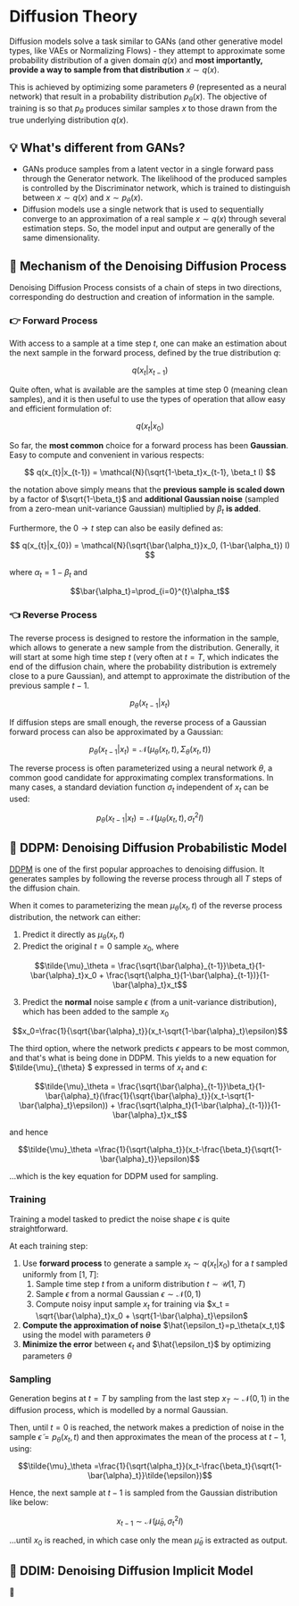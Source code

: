 # Diffusion Theory

Diffusion models solve a task similar to GANs (and other generative model types, like VAEs or Normalizing Flows) - they attempt to approximate some probability distribution of a given domain $q(x)$ and **most importantly, provide a way to sample from that distribution** $x \sim q(x)$.

This is achieved by optimizing some parameters $\theta$ (represented as a neural network) that result in a probability distribution $p_\theta(x)$. The objective of training is so that $p_\theta$ produces similar samples $x$ to those drawn from the true underlying distribution $q(x)$.

## :bulb: What's different from GANs?
* GANs produce samples from a latent vector in a single forward pass through the Generator network. The likelihood of the produced samples is controlled by the Discriminator network, which is trained to distinguish between $x \sim q(x)$ and $x \sim p_\theta(x)$.
* Diffusion models use a single network that is used to sequentially converge to an approximation of a real sample $x \sim q(x)$ through several estimation steps. So, the model input and output are generally of the same dimensionality.

## :wrench: Mechanism of the Denoising Diffusion Process
Denoising Diffusion Process consists of a chain of steps in two directions, corresponding do destruction and creation of information in the sample.

### :point_right: Forward Process
With access to a sample at a time step $t$, one can make an estimation about the next sample in the forward process, defined by the true distribution $q$:

$$ q(x_{t}|x_{t-1}) $$

Quite often, what is available are the samples at time step $0$ (meaning clean samples), and it is then useful to use the types of operation that allow easy and efficient formulation of:

$$ q(x_{t}|x_{0}) $$

So far, the **most common** choice for a forward process has been **Gaussian**. Easy to compute and convenient in various respects:

$$ q(x_{t}|x_{t-1}) = \mathcal{N}(\sqrt{1-\beta_t}x_{t-1}, \beta_t I) $$

the notation above simply means that the **previous sample is scaled down** by a factor of $\sqrt{1-\beta_t}$ and **additional Gaussian noise** (sampled from a zero-mean unit-variance Gaussian) multiplied by $\beta_t$ **is added**.

Furthermore, the $0\to t$ step can also be easily defined as:

$$ q(x_{t}|x_{0}) = \mathcal{N}(\sqrt{\bar{\alpha_t}}x_0, (1-\bar{\alpha_t}) I) $$

where $\alpha_t = 1-\beta_t$ and

$$\bar{\alpha_t}=\prod_{i=0}^{t}\alpha_t$$

### :point_left: Reverse Process
The reverse process is designed to restore the information in the sample, which allows to generate a new sample from the distribution. Generally, it will start at some high time step $t$ (very often at $t=T$, which indicates the end of the diffusion chain, where the probability distribution is extremely close to a pure Gaussian), and attempt to approximate the distribution of the previous sample $t-1$.

$$ p_\theta(x_{t-1}|x_t) $$

If diffusion steps are small enough, the reverse process of a Gaussian forward process can also be approximated by a Gaussian:

$$ p_\theta(x_{t-1}|x_t) = \mathcal{N}(\mu_\theta(x_t,t),\Sigma_\theta(x_t,t)) $$

The reverse process is often parameterized using a neural network $\theta$, a common good candidate for approximating complex transformations. In many cases, a standard deviation function $\sigma_t$ independent of $x_t$ can be used:

$$ p_\theta(x_{t-1}|x_t) = \mathcal{N}(\mu_\theta(x_t,t),\sigma_t^2 I) $$

## :steam_locomotive: DDPM: Denoising Diffusion Probabilistic Model

[DDPM](https://arxiv.org/abs/2006.11239) is one of the first popular approaches to denoising diffusion. It generates samples by following the reverse process through all *T* steps of the diffusion chain.

When it comes to parameterizing the mean $\mu_\theta(x_t,t)$ of the reverse process distribution, the network can either:
1. Predict it directly as $\mu_\theta(x_t,t)$
2. Predict the original $t=0$ sample $x_0$, where

$$\tilde{\mu}_\theta = \frac{\sqrt{\bar{\alpha}_{t-1}}\beta_t}{1-\bar{\alpha}_t}x_0 + \frac{\sqrt{\alpha_t}(1-\bar{\alpha}_{t-1})}{1-\bar{\alpha}_t}x_t$$

3. Predict the **normal** noise sample $\epsilon$ (from a unit-variance distribution), which has been added to the sample $x_0$

$$x_0=\frac{1}{\sqrt{\bar{\alpha}_t}}(x_t-\sqrt{1-\bar{\alpha}_t}\epsilon)$$

The third option, where the network predicts $\epsilon$ appears to be most common, and that's what is being done in DDPM. This yields to a new equation for $\tilde{\mu}_{\theta} $ expressed in terms of $x_t$ and $\epsilon$:


$$\tilde{\mu}_\theta = \frac{\sqrt{\bar{\alpha}_{t-1}}\beta_t}{1-\bar{\alpha}_t}(\frac{1}{\sqrt{\bar{\alpha}_t}}(x_t-\sqrt{1-\bar{\alpha}_t}\epsilon)) + \frac{\sqrt{\alpha_t}(1-\bar{\alpha}_{t-1})}{1-\bar{\alpha}_t}x_t$$

and hence

$$\tilde{\mu}_\theta =\frac{1}{\sqrt{\alpha_t}}(x_t-\frac{\beta_t}{\sqrt{1-\bar{\alpha}_t}}\epsilon)$$

...which is the key equation for DDPM used for sampling.

### Training
Training a model tasked to predict the noise shape $\epsilon$ is quite straightforward.

At each training step:
1. Use **forward process** to generate a sample $x_t \sim q(x_t|x_0)$ for a $t$ sampled uniformly from $[1,T]$:
    1. Sample time step $t$ from a uniform distribution $t \sim \mathcal{U}(1,T)$
    2. Sample $\epsilon$ from a normal Gaussian $\epsilon \sim \mathcal{N}(0,1)$
    3. Compute noisy input sample $x_t$ for training via $x_t = \sqrt{\bar{\alpha}_t}x_0 + \sqrt{1-\bar{\alpha}_t}\epsilon$
3. **Compute the approximation of noise** $\hat{\epsilon_t}=p_\theta(x_t,t)$ using the model with parameters $\theta$
4. **Minimize the error** between $\epsilon_t$ and $\hat{\epsilon_t}$ by optimizing parameters $\theta$

### Sampling
Generation begins at $t=T$ by sampling from the last step $x_T \sim \mathcal{N}(0,1)$ in the diffusion process, which is modelled by a normal Gaussian.

Then, until $t=0$ is reached, the network makes a prediction of noise in the sample $\tilde{\epsilon}=p_\theta(x_t,t)$ and then approximates the mean of the process at $t-1$, using:

$$\tilde{\mu}_\theta =\frac{1}{\sqrt{\alpha_t}}(x_t-\frac{\beta_t}{\sqrt{1-\bar{\alpha}_t}}\tilde{\epsilon})$$

Hence, the next sample at $t-1$ is sampled from the Gaussian distribution like below:

$$x_{t-1} \sim \mathcal{N}(\tilde{\mu}_\theta,\sigma_t^2 I)$$

...until $x_0$ is reached, in which case only the mean $\tilde{\mu}_\theta$ is extracted as output.

## :bullettrain_front: DDIM: Denoising Diffusion Implicit Model
:construction:

